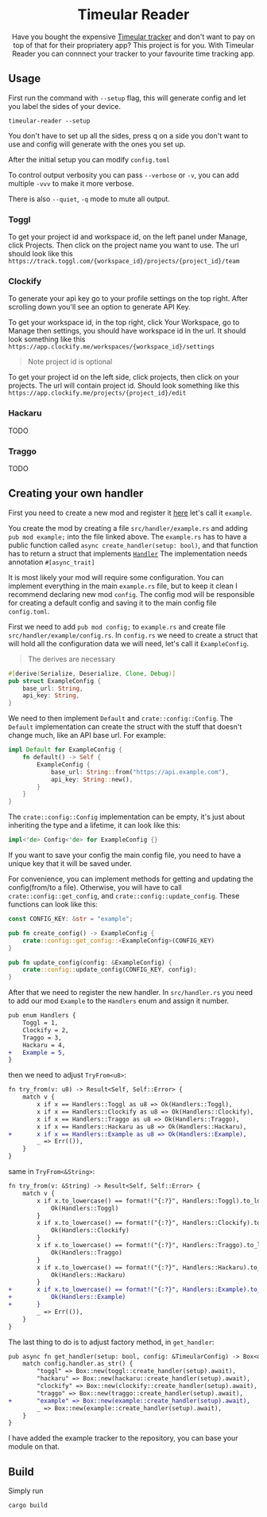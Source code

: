 <h1 align="center">Timeular Reader</h1>
<p align="center">Have you bought the expensive <a href="https://timeular.com/tracker">Timeular tracker</a> and don't want to pay on top of that for their propriatery app? This project is for you. With Timeular Reader you can connnect your tracker to your favourite time tracking app.
</p>

## Usage

First run the command with `--setup` flag, this will generate config and let you label the sides of your device.

```console
timeular-reader --setup
```
You don't have to set up all the sides, press q on a side you don't want to use and config will generate with the ones you set up.

After the initial setup you can modify `config.toml`

To control output verbosity you can pass `--verbose` or `-v`, you can add multiple `-vvv` to make it more verbose.

There is also `--quiet`, `-q` mode to mute all output.

### Toggl
To get your project id and workspace id, on the left panel under Manage, click Projects. Then click on the project name you want to use.
The url should look like this `https://track.toggl.com/{workspace_id}/projects/{project_id}/team`

### Clockify
To generate your api key go to your profile settings on the top right. After scrolling down you'll see an option to generate API Key.

To get your workspace id, in the top right, click Your Workspace, go to Manage then settings, you should have workspace id in the url. 
It should look something like this `https://app.clockify.me/workspaces/{workspace_id}/settings`
> Note project id is optional

To get your project id on the left side, click projects, then click on your projects. The url will contain project id.
Should look something like this `https://app.clockify.me/projects/{project_id}/edit`

### Hackaru
TODO

### Traggo
TODO

## Creating your own handler
First you need to create a new mod and register it [here](https://github.com/krzysztof-ciszewski/timeular-reader/blob/ca9ff6f24c9455988dbdd89ffbd9d4c3582f636a/src/handler.rs#L13) let's call it `example`.

You create the mod by creating a file `src/handler/example.rs` and adding `pub mod example;` into the file linked above.
The `example.rs` has to have a public function called `async create_handler(setup: bool)`, and that function has to return a struct that implements [`Handler`](https://github.com/krzysztof-ciszewski/timeular-reader/blob/ca9ff6f24c9455988dbdd89ffbd9d4c3582f636a/src/tracker/config.rs#L26)
The implementation needs annotation `#[async_trait]`

It is most likely your mod will require some configuration. You can implement everything in the main `example.rs` file, but to keep it clean I recommend declaring new mod `config`.
The config mod will be responsible for creating a default config and saving it to the main config file `config.toml`.

First we need to add `pub mod config;` to `example.rs` and create file `src/handler/example/config.rs`. In `config.rs` we need to create a struct that will hold all the configuration data we will need, let's call it `ExampleConfig`.
> The derives are necessary
```rust
#[derive(Serialize, Deserialize, Clone, Debug)]
pub struct ExampleConfig {
    base_url: String,
    api_key: String,
}
```

We need to then implement `Default` and `crate::config::Config`.
The `Default` implementation can create the struct with the stuff that doesn't change much, like an API base url. For example:
```rust
impl Default for ExampleConfig {
    fn default() -> Self {
        ExampleConfig {
            base_url: String::from("https://api.example.com"),
            api_key: String::new(),
        }
    }
}
```
The `crate::config::Config` implementation can be empty, it's just about inheriting the type and a lifetime, it can look like this:
```rust
impl<'de> Config<'de> for ExampleConfig {}
```
If you want to save your config the main config file, you need to have a unique key that it will be saved under.

For convenience, you can implement methods for getting and updating the config(from/to a file). Otherwise, you will have to call `crate::config::get_config`, and `crate::config::update_config`.
These functions can look like this:
```rust
const CONFIG_KEY: &str = "example";

pub fn create_config() -> ExampleConfig {
    crate::config::get_config::<ExampleConfig>(CONFIG_KEY)
}

pub fn update_config(config: &ExampleConfig) {
    crate::config::update_config(CONFIG_KEY, config);
}
```

After that we need to register the new handler. In `src/handler.rs` you need to add our mod `Example` to the `Handlers` enum and assign it number.
```diff
pub enum Handlers {
    Toggl = 1,
    Clockify = 2,
    Traggo = 3,
    Hackaru = 4,
+   Example = 5,
}
```
then we need to adjust `TryFrom<u8>`:
```diff
fn try_from(v: u8) -> Result<Self, Self::Error> {
    match v {
        x if x == Handlers::Toggl as u8 => Ok(Handlers::Toggl),
        x if x == Handlers::Clockify as u8 => Ok(Handlers::Clockify),
        x if x == Handlers::Traggo as u8 => Ok(Handlers::Traggo),
        x if x == Handlers::Hackaru as u8 => Ok(Handlers::Hackaru),
+       x if x == Handlers::Example as u8 => Ok(Handlers::Example),
        _ => Err(()),
    }
}
```
same in `TryFrom<&String>`:
```diff
fn try_from(v: &String) -> Result<Self, Self::Error> {
    match v {
        x if x.to_lowercase() == format!("{:?}", Handlers::Toggl).to_lowercase() => {
            Ok(Handlers::Toggl)
        }
        x if x.to_lowercase() == format!("{:?}", Handlers::Clockify).to_lowercase() => {
            Ok(Handlers::Clockify)
        }
        x if x.to_lowercase() == format!("{:?}", Handlers::Traggo).to_lowercase() => {
            Ok(Handlers::Traggo)
        }
        x if x.to_lowercase() == format!("{:?}", Handlers::Hackaru).to_lowercase() => {
            Ok(Handlers::Hackaru)
        }
+       x if x.to_lowercase() == format!("{:?}", Handlers::Example).to_lowercase() => {
+           Ok(Handlers::Example)
+       }
        _ => Err(()),
    }
}
```
The last thing to do is to adjust factory method, in `get_handler`:
```diff
pub async fn get_handler(setup: bool, config: &TimeularConfig) -> Box<dyn Handler> {
    match config.handler.as_str() {
        "toggl" => Box::new(toggl::create_handler(setup).await),
        "hackaru" => Box::new(hackaru::create_handler(setup).await),
        "clockify" => Box::new(clockify::create_handler(setup).await),
        "traggo" => Box::new(traggo::create_handler(setup).await),
+       "example" => Box::new(example::create_handler(setup).await),
        _ => Box::new(example::create_handler(setup).await),
    }
}
```
I have added the example tracker to the repository, you can base your module on that.

## Build
Simply run
```console
cargo build
```
